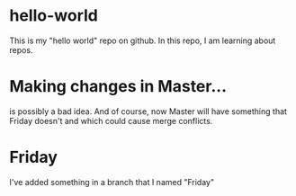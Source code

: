 # hello-world
This is my "hello world" repo on github.
In this repo, I am learning about repos.
# Making changes in Master...
is possibly a bad idea.
And of course, now Master will have something that Friday doesn't and which could cause merge conflicts.
# Friday
I've added something in a branch that I named "Friday"
